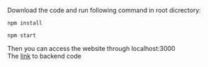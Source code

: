 Download the code and run following command in root dicrectory:
```
npm install
```
```
npm start
```
Then you can access the website through localhost:3000    
The [link](https://github.com/lsxBread/server-online-notes) to backend code
